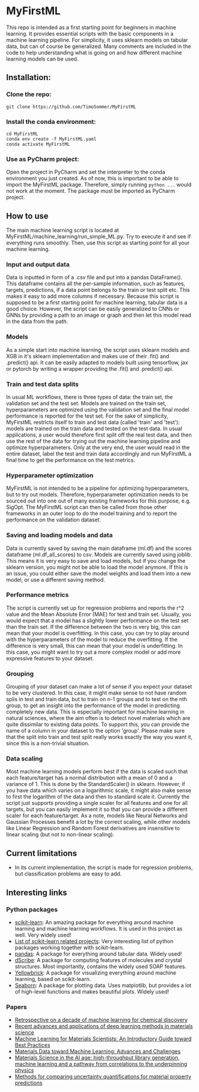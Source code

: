 # MyFirstML
This repo is intended as a first starting point for beginners in machine learning. It provides essential scripts with the basic components in a machine learning pipeline. For simplicity, it uses sklearn models on tabular data, but can of course be generalized. Many comments are included in the code to help understanding what is going on and how different machine learning models can be used.

## Installation:
### Clone the repo:
```
git clone https://github.com/TimoSommer/MyFirstML
```

### Install the conda environment:
```
cd MyFirstML
conda env create -f MyFirstML.yaml
conda activate MyFirstML
```  

### Use as PyCharm project:
Open the project in PyCharm and set the interpreter to the conda environment you just created. As of now, this is important to be able to import the MyFirstML package. Therefore, simply running `python ...` would not work at the moment. The package must be imported as PyCharm project.

## How to use
The main machine learning script is located at MyFirstML/machine_learning/run_simple_ML.py. Try to execute it and see if everything runs smoothly. Then, use this script as starting point for all your machine learning.

### Input and output data
Data is inputted in form of a .csv file and put into a pandas DataFrame(). This dataframe contains all the per-sample information, such as features, targets, predictions,  if a data point belongs to the train or test split etc. This makes it easy to add more columns if necessary. Because this script is supposed to be a first starting point for machine learning, tabular data is a good choice. However, the script can be easily generalized to CNNs or GNNs by providing a path to an image or graph and then let this model read in the data from the path.

### Models
As a simple start into machine learning, the script uses sklearn models and XGB in it's sklearn implementation and makes use of their .fit() and .predict() api. It can be easily adapted to models built using tensorflow, jax or pytorch by writing a wrapper providing the .fit() and .predict() api.

### Train and test data splits
In usual ML workflows, there is three types of data: the train set, the validation set and the test set. Models are trained on the train set, hyperparameters are optimized using the validation set and the final model performance is reported for the test set. For the sake of simplicity, MyFirstML restricts itself to train and test data (called 'train' and 'test'): models are trained on the train data and tested on the test data. In usual applications, a user would therefore first split off the real test data, and then use the rest of the data for trying out the machine learning pipeline and optimize hyperparameters. Only at the very end, the user would read in the entire dataset, label the test and train data accordingly and run MyFirstML a final time to get the performance on the test metrics.

### Hyperparameter optimization
MyFirstML is not intended to be a pipeline for optimizing hyperparameters, but to try out models. Therefore, hyperparameter optimization needs to be sourced out into one out of many existing frameworks for this purpose, e.g. SigOpt. The MyFirstML script can then be called from those other frameworks in an outer loop to do the model training and to report the performance on the validation dataset.

### Saving and loading models and data
Data is currently saved by saving the main dataframe (ml.df) and the scores dataframe (ml.df_all_scores) to csv. Models are currently saved using joblib. This means it is very easy to save and load models, but if you change the sklearn version, you might not be able to load the model anymore. If this is an issue, you could either save the model weights and load them into a new model, or use a different saving method.

### Performance metrics
The script is currently set up for regression problems and reports the r^2 value and the Mean Absolute Error (MAE) for test and train set. Usually, you would expect that a model has a slightly lower performance on the test set than the train set. If the difference between the two is very big, this can mean that your model is overfitting. In this case, you can try to play around with the hyperparameters of the model to reduce the overfitting. If the difference is very small, this can mean that your model is underfitting. In this case, you might want to try out a more complex model or add more expressive features to your dataset.  

### Grouping
Grouping of your dataset can make a lot of sense if you expect your dataset to be very clustered. In this case, it might make sense to not have random splis in test and train data, but to train on n-1 groups and to test on the nth group, to get an insight into the performance of the model in predicting completely new data. This is especially important for machine learning in natural sciences, where the aim often is to detect novel materials which are quite dissimilar to existing data points. To support this, you can provide the name of a column in your dataset to the option 'group'. Please make sure that the split into train and test split really works exactly the way you want it, since this is a non-trivial situation.

### Data scaling
Most machine learning models perform best if the data is scaled such that each feature/target has a normal distribution with a mean of 0 and a variance of 1. This is done by the StandardScaler() in sklearn. However, if you have data which varies on a logarithmic scale, it might also make sense to first the logarithm of the data and then to standard scale it. Currently the script just supports providing a single scaler for all features and one for all targets, but you can easily implement it so that you can provide a different scaler for each feature/target. As a note, models like Neural Networks and Gaussian Processes benefit a lot by the correct scaling, while other models like Linear Regression and Random Forest derivatives are insensitive to linear scaling (but not to non-linear scaling).

## Current limitations
- In its current implementation, the script is made for regression problems, but classification problems are easy to add.

## Interesting links
### Python packages
- [scikit-learn](https://scikit-learn.org/stable/): An amazing package for everything around machine learning and machine learning workflows. It is used in this project as well. Very widely used!
- [List of scikit-learn related projects](https://scikit-learn.org/stable/related_projects.html): Very interesting list of python packages working together with scikit-learn.
- [pandas](https://pandas.pydata.org/): A package for everything around tabular data. Widely used!
- [dScribe](https://singroup.github.io/dscribe/latest/): A package for computing features of molecules and crystal structures. Most importantly, contains the widely used SOAP features. 
- [Yellowbrick](https://www.scikit-yb.org/en/latest/): A package for visualizing everything around machine learning, based on scikit-learn.
- [Seaborn](https://seaborn.pydata.org/): A package for plotting data. Uses matplotlib, but provides a lot of high-level functions and makes beautiful plots. Widely used!

### Papers
- [Retrospective on a decade of machine learning for chemical discovery](https://www.nature.com/articles/s41467-020-18556-9)
- [Recent advances and applications of deep learning methods in materials science](https://www.nature.com/articles/s41524-022-00734-6)
- [Machine Learning for Materials Scientists: An Introductory Guide toward Best Practices](https://pubs.acs.org/doi/10.1021/acs.chemmater.0c01907)
- [Materials Data toward Machine Learning: Advances and Challenges](https://pubs.acs.org/doi/10.1021/acs.jpclett.2c00576)
- [Materials Science in the AI age: high-throughput library generation, machine learning and a pathway from correlations to the underpinning physics](https://www.ncbi.nlm.nih.gov/pmc/articles/PMC7067066/)
- [Methods for comparing uncertainty quantifications for material property predictions](https://iopscience.iop.org/article/10.1088/2632-2153/ab7e1a)
